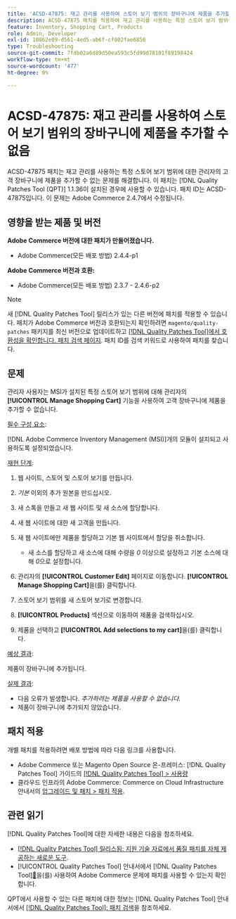 ```yaml
---
title: 'ACSD-47875: 재고 관리를 사용하여 스토어 보기 범위의 장바구니에 제품을 추가할 수 없음'
description: ACSD-47875 패치를 적용하여 재고 관리를 사용하는 특정 스토어 보기 범위에 대해 관리자의 고객 장바구니에 제품을 추가할 수 없는 Adobe Commerce 문제를 해결합니다.
feature: Inventory, Shopping Cart, Products
role: Admin, Developer
exl-id: 10862e09-d561-4ed5-ab6f-cf002fae6850
type: Troubleshooting
source-git-commit: 7fdb02a6d89d50ea593c5fd99d78101f89198424
workflow-type: tm+mt
source-wordcount: '477'
ht-degree: 0%

---
```


# ACSD-47875: 재고 관리를 사용하여 스토어 보기 범위의 장바구니에 제품을 추가할 수 없음

ACSD-47875 패치는 재고 관리를 사용하는 특정 스토어 보기 범위에 대한 관리자의 고객 장바구니에 제품을 추가할 수 없는 문제를 해결합니다. 이 패치는 [!DNL Quality Patches Tool (QPT)] 1.1.36이 설치된 경우에 사용할 수 있습니다. 패치 ID는 ACSD-47875입니다. 이 문제는 Adobe Commerce 2.4.7에서 수정됩니다.

## 영향을 받는 제품 및 버전

**Adobe Commerce 버전에 대한 패치가 만들어졌습니다.**

* Adobe Commerce(모든 배포 방법) 2.4.4-p1

**Adobe Commerce 버전과 호환:**

* Adobe Commerce(모든 배포 방법) 2.3.7 - 2.4.6-p2

>[!NOTE]
>
>새 [!DNL Quality Patches Tool] 릴리스가 있는 다른 버전에 패치를 적용할 수 있습니다. 패치가 Adobe Commerce 버전과 호환되는지 확인하려면 `magento/quality-patches` 패키지를 최신 버전으로 업데이트하고 [[!DNL Quality Patches Tool]에서 호환성을 확인합니다. 패치 검색 페이지](https://experienceleague.adobe.com/tools/commerce-quality-patches/index.html?lang=ko). 패치 ID를 검색 키워드로 사용하여 패치를 찾습니다.

## 문제

관리자 사용자는 MSI가 설치된 특정 스토어 보기 범위에 대해 관리자의 **[!UICONTROL Manage Shopping Cart]** 기능을 사용하여 고객 장바구니에 제품을 추가할 수 없습니다.

<u>필수 구성 요소</u>:

[!DNL Adobe Commerce Inventory Management (MSI)]개의 모듈이 설치되고 사용하도록 설정되었습니다.

<u>재현 단계</u>:

1. 웹 사이트, 스토어 및 스토어 보기를 만듭니다.
1. *기본* 이외의 추가 원본을 만드십시오.
1. 새 스톡을 만들고 새 웹 사이트 및 새 소스에 할당합니다.
1. 새 웹 사이트에 대한 새 고객을 만듭니다.
1. 새 웹 사이트에만 제품을 할당하고 기본 웹 사이트에서 할당을 취소합니다.

   * 새 소스를 할당하고 새 소스에 대해 수량을 *0* 이상으로 설정하고 기본 소스에 대해 *0*&#x200B;으로 설정합니다.

1. 관리자의 **[!UICONTROL Customer Edit]** 페이지로 이동합니다. **[!UICONTROL Manage Shopping Cart]**&#x200B;을(를) 클릭합니다.
1. 스토어 보기 범위를 새 스토어 보기로 변경합니다.
1. **[!UICONTROL Products]** 섹션으로 이동하여 제품을 검색하십시오.
1. 제품을 선택하고 **[!UICONTROL Add selections to my cart]**&#x200B;을(를) 클릭합니다.

<u>예상 결과</u>:

제품이 장바구니에 추가됩니다.

<u>실제 결과</u>:

* 다음 오류가 발생합니다. *추가하려는 제품을 사용할 수 없습니다.*
* 제품이 장바구니에 추가되지 않았습니다.

## 패치 적용

개별 패치를 적용하려면 배포 방법에 따라 다음 링크를 사용합니다.

* Adobe Commerce 또는 Magento Open Source 온-프레미스: [!DNL Quality Patches Tool] 가이드의 [[!DNL Quality Patches Tool] > 사용량](/help/tools/quality-patches-tool/usage.md)
* 클라우드 인프라의 Adobe Commerce: Commerce on Cloud Infrastructure 안내서의 [업그레이드 및 패치 > 패치 적용](https://experienceleague.adobe.com/docs/commerce-cloud-service/user-guide/develop/upgrade/apply-patches.html?lang=ko).

## 관련 읽기

[!DNL Quality Patches Tool]에 대한 자세한 내용은 다음을 참조하세요.

* [[!DNL Quality Patches Tool] 릴리스됨: 지원 기술 자료에서 품질 패치를 자체 제공하는 새로운 도구](https://experienceleague.adobe.com/ko/docs/commerce-operations/tools/quality-patches-tool/quality-patches-tool-to-self-serve-quality-patches).
* [!UICONTROL Quality Patches Tool] 안내서에서  [!DNL Quality Patches Tool][&#128279;](/help/tools/quality-patches-tool/patches-available-in-qpt/check-patch-for-magento-issue-with-magento-quality-patches.md)을(를) 사용하여 Adobe Commerce 문제에 패치를 사용할 수 있는지 확인합니다.


QPT에서 사용할 수 있는 다른 패치에 대한 정보는 [!DNL Quality Patches Tool] 안내서에서 [[!DNL Quality Patches Tool]: 패치 검색](https://experienceleague.adobe.com/tools/commerce-quality-patches/index.html?lang=ko)을 참조하세요.
